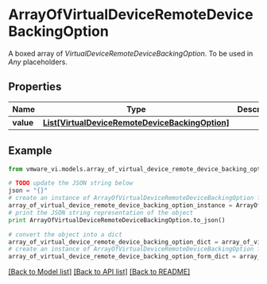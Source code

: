 # ArrayOfVirtualDeviceRemoteDeviceBackingOption

A boxed array of *VirtualDeviceRemoteDeviceBackingOption*. To be used in *Any* placeholders. 

## Properties
Name | Type | Description | Notes
------------ | ------------- | ------------- | -------------
**value** | [**List[VirtualDeviceRemoteDeviceBackingOption]**](VirtualDeviceRemoteDeviceBackingOption.md) |  | 

## Example

```python
from vmware_vi.models.array_of_virtual_device_remote_device_backing_option import ArrayOfVirtualDeviceRemoteDeviceBackingOption

# TODO update the JSON string below
json = "{}"
# create an instance of ArrayOfVirtualDeviceRemoteDeviceBackingOption from a JSON string
array_of_virtual_device_remote_device_backing_option_instance = ArrayOfVirtualDeviceRemoteDeviceBackingOption.from_json(json)
# print the JSON string representation of the object
print ArrayOfVirtualDeviceRemoteDeviceBackingOption.to_json()

# convert the object into a dict
array_of_virtual_device_remote_device_backing_option_dict = array_of_virtual_device_remote_device_backing_option_instance.to_dict()
# create an instance of ArrayOfVirtualDeviceRemoteDeviceBackingOption from a dict
array_of_virtual_device_remote_device_backing_option_form_dict = array_of_virtual_device_remote_device_backing_option.from_dict(array_of_virtual_device_remote_device_backing_option_dict)
```
[[Back to Model list]](../README.md#documentation-for-models) [[Back to API list]](../README.md#documentation-for-api-endpoints) [[Back to README]](../README.md)


